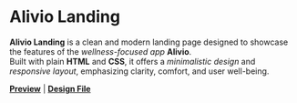 # Alivio Landing

**Alivio Landing** is a clean and modern landing page designed to showcase the features of the _wellness-focused app_ **Alivio**.  
Built with plain **HTML** and **CSS**, it offers a _minimalistic design_ and _responsive layout_, emphasizing clarity, comfort, and user well-being.

[**Preview**](https://sabyrzhanik.github.io/alivio-landing/) | [**Design File**](https://www.figma.com/design/chB9cT1TqYTpRw9vIdzoty/Alivio-Landing?node-id=0-1&t=qHawcG5ryGDn7Tnk-1)
